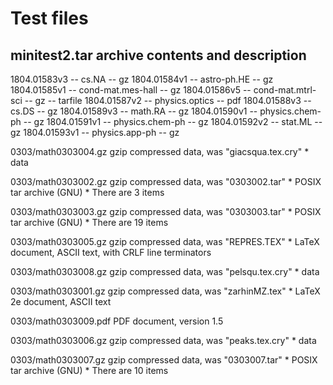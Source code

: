 # Test files
## minitest2.tar archive contents and description
1804.01583v3 -- cs.NA              -- gz
1804.01584v1 -- astro-ph.HE        -- gz
1804.01585v1 -- cond-mat.mes-hall  -- gz
1804.01586v5 -- cond-mat.mtrl-sci  -- gz  -- tarfile
1804.01587v2 -- physics.optics     -- pdf
1804.01588v3 -- cs.DS              -- gz
1804.01589v3 -- math.RA            -- gz
1804.01590v1 -- physics.chem-ph    -- gz
1804.01591v1 -- physics.chem-ph    -- gz
1804.01592v2 -- stat.ML            -- gz
1804.01593v1 -- physics.app-ph     -- gz

0303/math0303004.gz gzip compressed data, was "giacsqua.tex.cry"
     * data
 
0303/math0303002.gz gzip compressed data, was "0303002.tar"
     * POSIX tar archive (GNU)
     * There are  3 items
 
0303/math0303003.gz gzip compressed data, was "0303003.tar"
     * POSIX tar archive (GNU)
     * There are  19 items
 
0303/math0303005.gz gzip compressed data, was "REPRES.TEX"
     * LaTeX document, ASCII text, with CRLF line terminators
 
0303/math0303008.gz gzip compressed data, was "pelsqu.tex.cry"
     * data
 
0303/math0303001.gz gzip compressed data, was "zarhinMZ.tex"
     * LaTeX 2e document, ASCII text
 
0303/math0303009.pdf PDF document, version 1.5
 
0303/math0303006.gz gzip compressed data, was "peaks.tex.cry"
     * data
 
0303/math0303007.gz gzip compressed data, was "0303007.tar"
     * POSIX tar archive (GNU)
     * There are  10 items
